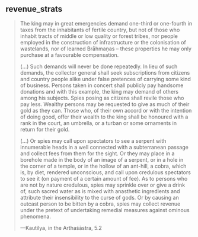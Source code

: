 ## revenue_strats
> The king may in great emergencies demand one-third or one-fourth in taxes from the inhabitants of fertile country, but not of those who inhabit tracts of middle or low quality or forest tribes, nor people employed in the construction of infrastructure or the colonisation of wastelands, nor of learned Brāhmaṇas – these properties he may only purchase at a favourable compensation.
> 
> (…) Such demands will never be done repeatedly. In lieu of such demands, the collector general shall seek subscriptions from citizens and country people alike under false pretences of carrying some kind of business. Persons taken in concert shall publicly pay handsome donations and with this example, the king may demand of others among his subjects. Spies posing as citizens shall revile those who pay less. Wealthy persons may be requested to give as much of their gold as they can. Those who, of their own accord or with the intention of doing good, offer their wealth to the king shall be honoured with a rank in the court, an umbrella, or a turban or some ornaments in return for their gold.
> 
> (…) Or spies may call upon spectators to see a serpent with innumerable heads in a well connected with a subterranean passage and collect fees from them for the sight. Or they may place in a borehole made in the body of an image of a serpent, or in a hole in the corner of a temple, or in the hollow of an ant-hill, a cobra, which is, by diet, rendered unconscious, and call upon credulous spectators to see it (on payment of a certain amount of fee). As to persons who are not by nature credulous, spies may sprinkle over or give a drink of, such sacred water as is mixed with anasthetic ingredients and attribute their insensibility to the curse of gods. Or by causing an outcast person to be bitten by a cobra, spies may collect revenue under the pretext of undertaking remedial measures against ominous phenomena.
> 
> —Kautilya, in the Arthaśāstra, 5.2
